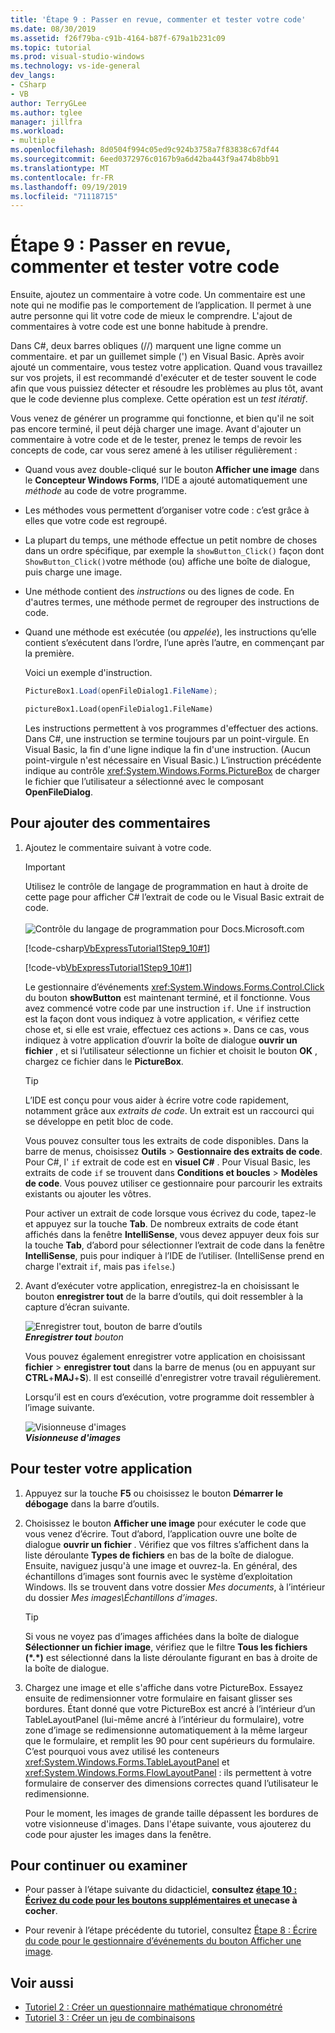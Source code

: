 ```yaml
---
title: 'Étape 9 : Passer en revue, commenter et tester votre code'
ms.date: 08/30/2019
ms.assetid: f26f79ba-c91b-4164-b87f-679a1b231c09
ms.topic: tutorial
ms.prod: visual-studio-windows
ms.technology: vs-ide-general
dev_langs:
- CSharp
- VB
author: TerryGLee
ms.author: tglee
manager: jillfra
ms.workload:
- multiple
ms.openlocfilehash: 8d0504f994c05ed9c924b3758a7f83838c67df44
ms.sourcegitcommit: 6eed0372976c0167b9a6d42ba443f9a474b8bb91
ms.translationtype: MT
ms.contentlocale: fr-FR
ms.lasthandoff: 09/19/2019
ms.locfileid: "71118715"
---
```

# <a name="step-9-review-comment-and-test-your-code"></a>Étape 9 : Passer en revue, commenter et tester votre code

Ensuite, ajoutez un commentaire à votre code. Un commentaire est une note qui ne modifie pas le comportement de l’application. Il permet à une autre personne qui lit votre code de mieux le comprendre. L'ajout de commentaires à votre code est une bonne habitude à prendre.

Dans C#, deux barres obliques (//) marquent une ligne comme un commentaire. et par un guillemet simple (') en Visual Basic. Après avoir ajouté un commentaire, vous testez votre application. Quand vous travaillez sur vos projets, il est recommandé d'exécuter et de tester souvent le code afin que vous puissiez détecter et résoudre les problèmes au plus tôt, avant que le code devienne plus complexe. Cette opération est un *test itératif*.

Vous venez de générer un programme qui fonctionne, et bien qu'il ne soit pas encore terminé, il peut déjà charger une image. Avant d'ajouter un commentaire à votre code et de le tester, prenez le temps de revoir les concepts de code, car vous serez amené à les utiliser régulièrement :

- Quand vous avez double-cliqué sur le bouton **Afficher une image** dans le **Concepteur Windows Forms**, l’IDE a ajouté automatiquement une *méthode* au code de votre programme.

- Les méthodes vous permettent d’organiser votre code : c’est grâce à elles que votre code est regroupé.

- La plupart du temps, une méthode effectue un petit nombre de choses dans un ordre spécifique, par exemple la `showButton_Click()` façon dont `ShowButton_Click()`votre méthode (ou) affiche une boîte de dialogue, puis charge une image.

- Une méthode contient des *instructions* ou des lignes de code. En d'autres termes, une méthode permet de regrouper des instructions de code.

- Quand une méthode est exécutée (ou *appelée*), les instructions qu’elle contient s’exécutent dans l’ordre, l’une après l’autre, en commençant par la première.

   Voici un exemple d'instruction.

  ```csharp
  PictureBox1.Load(openFileDialog1.FileName);
  ```

  ```vb
  pictureBox1.Load(openFileDialog1.FileName)
  ```

   Les instructions permettent à vos programmes d'effectuer des actions. Dans C#, une instruction se termine toujours par un point-virgule. En Visual Basic, la fin d'une ligne indique la fin d'une instruction. (Aucun point-virgule n'est nécessaire en Visual Basic.) L’instruction précédente indique au contrôle <xref:System.Windows.Forms.PictureBox> de charger le fichier que l’utilisateur a sélectionné avec le composant **OpenFileDialog**.

## <a name="to-add-comments"></a>Pour ajouter des commentaires

1. Ajoutez le commentaire suivant à votre code.

    > [!IMPORTANT]
    > Utilisez le contrôle de langage de programmation en haut à droite de cette page pour afficher C# l’extrait de code ou le Visual Basic extrait de code.<br><br>![Contrôle du langage de programmation pour Docs.Microsoft.com](../ide/media/docs-programming-language-control.png)

     [!code-csharp[VbExpressTutorial1Step9_10#1](../ide/codesnippet/CSharp/step-9-review-comment-and-test-your-code_1.cs)]

     [!code-vb[VbExpressTutorial1Step9_10#1](../ide/codesnippet/VisualBasic/step-9-review-comment-and-test-your-code_1.vb)]

    Le gestionnaire d’événements <xref:System.Windows.Forms.Control.Click> du bouton **showButton** est maintenant terminé, et il fonctionne. Vous avez commencé votre code par une instruction `if`. Une `if` instruction est la façon dont vous indiquez à votre application, « vérifiez cette chose et, si elle est vraie, effectuez ces actions ». Dans ce cas, vous indiquez à votre application d’ouvrir la boîte de dialogue **ouvrir un fichier** , et si l’utilisateur sélectionne un fichier et choisit le bouton **OK** , chargez ce fichier dans le **PictureBox**.

    > [!TIP]
    > L’IDE est conçu pour vous aider à écrire votre code rapidement, notamment grâce aux *extraits de code*. Un extrait est un raccourci qui se développe en petit bloc de code.
    >
    >  Vous pouvez consulter tous les extraits de code disponibles. Dans la barre de menus, choisissez **Outils** > **Gestionnaire des extraits de code**. Pour C#, l' `if` extrait de code est en **visuel C#**  . Pour Visual Basic, les extraits de code `if` se trouvent dans **Conditions et boucles** > **Modèles de code**. Vous pouvez utiliser ce gestionnaire pour parcourir les extraits existants ou ajouter les vôtres.
    >
    >  Pour activer un extrait de code lorsque vous écrivez du code, tapez-le et appuyez sur la touche **Tab**. De nombreux extraits de code étant affichés dans la fenêtre **IntelliSense**, vous devez appuyer deux fois sur la touche **Tab**, d’abord pour sélectionner l’extrait de code dans la fenêtre **IntelliSense**, puis pour indiquer à l’IDE de l’utiliser. (IntelliSense prend en charge l'extrait `if`, mais pas `ifelse`.)

1. Avant d’exécuter votre application, enregistrez-la en choisissant le bouton **enregistrer tout** de la barre d’outils, qui doit ressembler à la capture d’écran suivante.

     ![Enregistrer tout, bouton de barre d’outils](../ide/media/express_iconsaveall.png)<br>
***Enregistrer tout*** *bouton*

     Vous pouvez également enregistrer votre application en choisissant **fichier** > **enregistrer tout** dans la barre de menus (ou en appuyant sur **CTRL**+**MAJ**+**S**). Il est conseillé d'enregistrer votre travail régulièrement.

     Lorsqu’il est en cours d’exécution, votre programme doit ressembler à l’image suivante.

     ![Visionneuse d'images](../ide/media/express_pictureviewerdonerun.png)<br>***Visionneuse d'images***

## <a name="to-test-your-app"></a>Pour tester votre application

1. Appuyez sur la touche **F5** ou choisissez le bouton **Démarrer le débogage** dans la barre d’outils.

1. Choisissez le bouton **Afficher une image** pour exécuter le code que vous venez d’écrire. Tout d’abord, l’application ouvre une boîte de dialogue **ouvrir un fichier** . Vérifiez que vos filtres s’affichent dans la liste déroulante **Types de fichiers** en bas de la boîte de dialogue. Ensuite, naviguez jusqu'à une image et ouvrez-la. En général, des échantillons d’images sont fournis avec le système d’exploitation Windows. Ils se trouvent dans votre dossier *Mes documents*, à l’intérieur du dossier *Mes images\Échantillons d’images*.

    > [!TIP]
    > Si vous ne voyez pas d’images affichées dans la boîte de dialogue **Sélectionner un fichier image**, vérifiez que le filtre **Tous les fichiers (*.\*)** est sélectionné dans la liste déroulante figurant en bas à droite de la boîte de dialogue.

1. Chargez une image et elle s'affiche dans votre PictureBox. Essayez ensuite de redimensionner votre formulaire en faisant glisser ses bordures. Étant donné que votre PictureBox est ancré à l’intérieur d’un TableLayoutPanel (lui-même ancré à l’intérieur du formulaire), votre zone d’image se redimensionne automatiquement à la même largeur que le formulaire, et remplit les 90 pour cent supérieurs du formulaire. C’est pourquoi vous avez utilisé les conteneurs <xref:System.Windows.Forms.TableLayoutPanel> et <xref:System.Windows.Forms.FlowLayoutPanel> : ils permettent à votre formulaire de conserver des dimensions correctes quand l’utilisateur le redimensionne.

     Pour le moment, les images de grande taille dépassent les bordures de votre visionneuse d'images. Dans l'étape suivante, vous ajouterez du code pour ajuster les images dans la fenêtre.

## <a name="to-continue-or-review"></a>Pour continuer ou examiner

- Pour passer à l’étape suivante du didacticiel, **consultez [étape 10 : Écrivez du code pour les boutons supplémentaires et une](../ide/step-10-write-code-for-additional-buttons-and-a-check-box.md)case à cocher**.

- Pour revenir à l’étape précédente du tutoriel, consultez [Étape 8 : Écrire du code pour le gestionnaire d’événements du bouton Afficher une image](../ide/step-8-write-code-for-the-show-a-picture-button-event-handler.md).

## <a name="see-also"></a>Voir aussi

* [Tutoriel 2 : Créer un questionnaire mathématique chronométré](tutorial-2-create-a-timed-math-quiz.md)
* [Tutoriel 3 : Créer un jeu de combinaisons](tutorial-3-create-a-matching-game.md)
